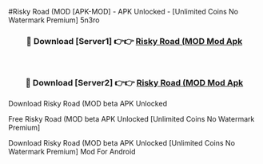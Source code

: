 #Risky Road (MOD [APK-MOD] - APK Unlocked - [Unlimited Coins No Watermark Premium] 5n3ro



<div align="center">

<h3>🔴 Download [Server1] 👉👉 <a href="https://momento.my/?title=Risky_Road_(MOD">Risky Road (MOD Mod Apk</a></h3><br>

<h3>🔴 Download [Server2] 👉👉 <a href="https://momento.my/?title=Risky_Road_(MOD">Risky Road (MOD Mod Apk</a></h3>
</div>



Download Risky Road (MOD beta APK Unlocked

Free Risky Road (MOD beta APK Unlocked [Unlimited Coins No Watermark Premium]

Download Risky Road (MOD beta APK Unlocked [Unlimited Coins No Watermark Premium] Mod For Android
